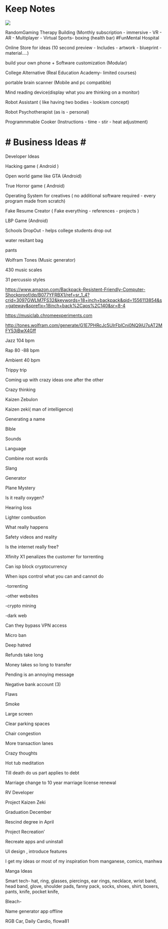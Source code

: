 # Keep Notes

![](https://i.redd.it/gspc7qgy1lh61.png)

RandomGaming Therapy Building (Monthly subscription - immersive - VR - AR - Multiplayer - Virtual Sports- boxing (health bar) #FunMental Hospital

Online Store for ideas (10 second preview - Includes - artwork - blueprint - material....)

build your own phone + Software customization (Modular)

College Alternative (Real Education Academy- limited courses)

portable brain scanner (Mobile and pc compatible)

Mind reading device(display what you are thinking on a monitor)

Robot Assistant ( like having two bodies - lookism concept)

Robot Psychotherapist (as is - personal)

Programmmable Cooker (Instructions - time - stir - heat adjustment)

# # Business Ideas # #

Developer Ideas

Hacking game ( Android )

Open world game like GTA (Android)

True Horror game ( Android)

Operating System for creatives ( no additional software required - every program made from scratch)

Fake Resume Creator ( Fake everything - references - projects )

LBP Game (Android)

Schools DropOut - helps college students drop out

water resitant bag

pants

Wolfram Tones (Music generator)

430 music scales

31 percussio styles

https://www.amazon.com/Backpack-Resistent-Friendly-Computer-Shockproof/dp/B077YFRBX1/ref=sr_1_4?crid=3097GWLM7FS32&keywords=18+inch+backpack&qid=1556113854&s=gateway&sprefix=18inch+back%2Caps%2C140&sr=8-4

https://musiclab.chromeexperiments.com

http://tones.wolfram.com/generate/G1E7PHRcJc5UlrFblCni0NQ9iU7sAT2MFY53jBwX4Gff

Jazz 104 bpm

Rap 80 -88 bpm

Ambient 40 bpm

Trippy trip

Coming up with crazy ideas one after the other

Crazy thinking

Kaizen Zebulon

Kaizen zeki( man of intelligence)

Generating a name

Bible

Sounds

Language

Combine root words

Slang

Generator

Plane Mystery

Is it really oxygen?

Hearing loss

Lighter combustion

What really happens

Safety videos and reality

Is the internet really free?

Xfinity X1 penalizes the customer for torrenting

Can isp block cryptocurrency

When isps control what you can and cannot do

-torrenting

-other websites

-crypto mining

-dark web

Can they bypass VPN access

Micro ban

Deep hatred

Refunds take long

Money takes so long to transfer

Pending is an annoying message

Negative bank account (3)

Flaws

Smoke

Large screen

Clear parking spaces

Chair congestion

More transaction lanes

Crazy thoughts

Hot tub meditation

Till death do us part applies to debt

Marriage change to 10 year marriage license renewal

RV Developer

Project Kaizen Zeki

Graduation December

Rescind degree in April

Project Recreation’

Recreate apps and uninstall

UI design , introduce features

I get my ideas or most of my inspiration from manganese, comics, manhwa

Manga Ideas

Smart tech- hat, ring, glasses, piercings, ear rings, necklace, wrist band, head band, glove, shoulder pads, fanny pack, socks, shoes, shirt, boxers, pants, knife, pocket knife,

Bleach-

Name generator app offline

RGB Car, Daily Cardio, flowa81

<!-- Prince Kaizen Namwali -->
